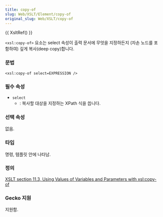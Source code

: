 ```yaml
---
title: copy-of
slug: Web/XSLT/Element/copy-of
original_slug: Web/XSLT/copy-of
---
```


{{ XsltRef() }}

`<xsl:copy-of>` 요소는 select 속성이 출력 문서에 무엇을 지정하든지 (자손 노드를 포함하여) 깊게 복사(deep copy)합니다.

### 문법

```
<xsl:copy-of select=EXPRESSION />
```

### 필수 속성

- `select`
  - : 복사할 대상을 지정하는 XPath 식을 씁니다.

### 선택 속성

없음.

### 타입

명령, 템플릿 안에 나타남.

### 정의

[XSLT section 11.3, Using Values of Variables and Parameters with xsl:copy-of](http://www.w3.org/TR/xslt#copy-of)

### Gecko 지원

지원함.
